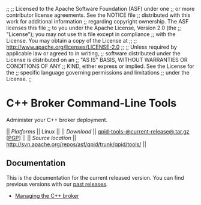 ;;
;; Licensed to the Apache Software Foundation (ASF) under one
;; or more contributor license agreements.  See the NOTICE file
;; distributed with this work for additional information
;; regarding copyright ownership.  The ASF licenses this file
;; to you under the Apache License, Version 2.0 (the
;; "License"); you may not use this file except in compliance
;; with the License.  You may obtain a copy of the License at
;; 
;;   http://www.apache.org/licenses/LICENSE-2.0
;; 
;; Unless required by applicable law or agreed to in writing,
;; software distributed under the License is distributed on an
;; "AS IS" BASIS, WITHOUT WARRANTIES OR CONDITIONS OF ANY
;; KIND, either express or implied.  See the License for the
;; specific language governing permissions and limitations
;; under the License.
;;

# C++ Broker Command-Line Tools

Administer your C++ broker deployment.

  || *Platforms* || Linux ||
  || *Download* || [qpid-tools-@current-release@.tar.gz](http://www.apache.org/dyn/closer.cgi/qpid/@current-release@/qpid-tools-@current-release@.tar.gz) \[[PGP](http://www.apache.org/dist/qpid/@current-release@/qpid-tools-@current-release@.tar.gz.asc)] ||
  || *Source location* ||  <http://svn.apache.org/repos/asf/qpid/trunk/qpid/tools/> ||

## Documentation

This is the documentation for the current released version.  You can
find previous versions with our
[past releases](@site-url@/releases/index.html#past-releases).

 - [Managing the C++ broker](http://qpid.apache.org/books/0.20/AMQP-Messaging-Broker-CPP-Book/html/chapter-Managing-CPP-Broker.html#section-Managing-CPP-Broker)
